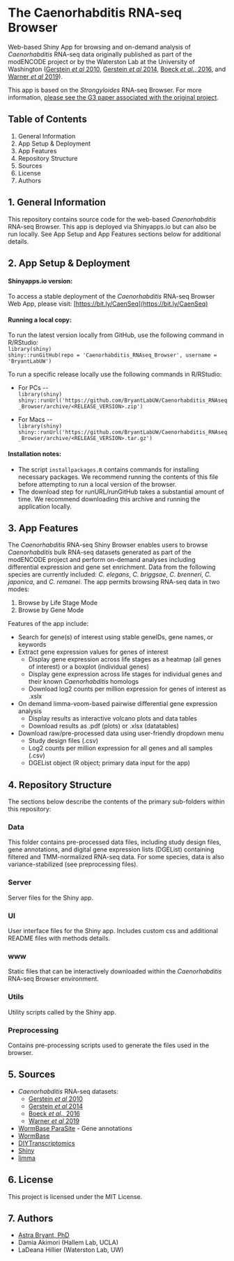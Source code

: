 # The Caenorhabditis RNA-seq Browser 
Web-based Shiny App for browsing and on-demand analysis of *Caenorhabditis* RNA-seq data originally published as part of the modENCODE project or by the Waterston Lab at the University of Washington ([Gerstein *et al* 2010](https://pubmed.ncbi.nlm.nih.gov/21177976/), [Gerstein *et al* 2014](https://www.nature.com/articles/nature13424), [Boeck *et al*., 2016](https://pubmed.ncbi.nlm.nih.gov/27531719/), and [Warner *et al* 2019](https://www.ncbi.nlm.nih.gov/pmc/articles/PMC6581053/)).  

This app is based on the *Strongyloides* RNA-seq Browser. For more information, [please see the G3 paper associated with the original project](https://pubmed.ncbi.nlm.nih.gov/33823530/).

## Table of Contents  
1. General Information
2. App Setup & Deployment
3. App Features
4. Repository Structure
5. Sources
6. License
7. Authors

## 1. General Information
This repository contains source code for the web-based *Caenorhabditis* RNA-seq Browser. This app is deployed via Shinyapps.io but can also be run locally. See App Setup and App Features sections below for additional details.  

## 2. App Setup & Deployment
#### Shinyapps.io version: 
To access a stable deployment of the *Caenorhabditis* RNA-seq Browser Web App, please visit:   [https://bit.ly/CaenSeq](https://bit.ly/CaenSeq)  

#### Running a local copy:  

To run the latest version locally from GitHub, use the following command in R/RStudio:  
`library(shiny)`  
`shiny::runGitHub(repo = 'Caenorhabditis_RNAseq_Browser', username = 'BryantLabUW')`

To run a specific release locally use the following commands in R/RStudio:  

  - For PCs --  
    `library(shiny)`  
    `shiny::runUrl('https://github.com/BryantLabUW/Caenorhabditis_RNAseq_Browser/archive/<RELEASE_VERSION>.zip') ` 

  - For Macs --  
    `library(shiny)`  
    `shiny::runUrl('https://github.com/BryantLabUW/Caenorhabditis_RNAseq_Browser/archive/<RELEASE_VERSION>.tar.gz')` 

#### Installation notes:  

  - The script `installpackages.R` contains commands for installing necessary packages. We recommend running the contents of this file before attempting to run a local version of the browser.  
  - The download step for runURL/runGitHub takes a substantial amount of time. We recommend downloading this archive and running the application locally.

## 3. App Features  
The *Caenorhabditis* RNA-seq Shiny Browser enables users to browse *Caenorhabditis* bulk RNA-seq datasets generated as part of the modENCODE project and perform on-demand analyses including differential expression and gene set enrichment. Data from the following species are currently included: *C. elegans*, *C. briggsae*, *C. brenneri*, *C. japonica*, and *C. remanei*. The app permits browsing RNA-seq data in two modes:

  1. Browse by Life Stage Mode
  2. Browse by Gene Mode  
  
Features of the app include:  

* Search for gene(s) of interest using stable geneIDs, gene names, or keywords
* Extract gene expression values for genes of interest
  - Display gene expression across life stages as a heatmap (all genes of interest) or a boxplot (individual genes)
  - Display gene expression across life stages for individual genes and their known *Caenorhabditis* homologs
  - Download log2 counts per million expression for genes of interest as .xslx
* On demand limma-voom-based pairwise differential gene expression analysis
  - Display results as interactive volcano plots and data tables
  - Download results as .pdf (plots) or .xlsx (datatables)
* Download raw/pre-processed data using user-friendly dropdown menu
  - Study design files (.csv)
  - Log2 counts per million expression for all genes and all samples (.csv)
  - DGEList object (R object; primary data input for the app)

## 4. Repository Structure
The sections below describe the contents of the primary sub-folders within this repository:

### Data  
This folder contains pre-processed data files, including study design files, gene annotations, and digital gene expression lists (DGEList) containing filtered and TMM-normalized RNA-seq data. For some species, data is also variance-stabilized (see preprocessing files).

### Server
Server files for the Shiny app.

### UI
User interface files for the Shiny app. Includes custom css and additional README files with methods details.

### www
Static files that can be interactively downloaded within the *Caenorhabditis* RNA-seq Browser environment.

### Utils
Utility scripts called by the Shiny app.

### Preprocessing
Contains pre-processing scripts used to generate the files used in the browser.

## 5. Sources
* *Caenorhabditis* RNA-seq datasets:
  - [Gerstein *et al* 2010](https://pubmed.ncbi.nlm.nih.gov/21177976/)
  - [Gerstein *et al* 2014](https://www.nature.com/articles/nature13424)
  - [Boeck *et al*., 2016](https://pubmed.ncbi.nlm.nih.gov/27531719/)
  - [Warner *et al* 2019](https://www.ncbi.nlm.nih.gov/pmc/articles/PMC6581053/)
* [WormBase ParaSite](https://parasite.wormbase.org/index.html) - Gene annotations
* [WormBase](http://wormbase.org)
* [DIYTranscriptomics](http://diytranscriptomics.com/)
* [Shiny](https://shiny.rstudio.com/)
* [limma](https://bioconductor.org/packages/release/bioc/html/limma.html)

## 6. License  
This project is licensed under the MIT License. 

## 7. Authors  
* [Astra Bryant, PhD](https://github.com/astrasb)
* Damia Akimori (Hallem Lab, UCLA)
* LaDeana Hillier (Waterston Lab, UW)

